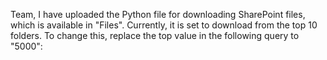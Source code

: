 Team, I have uploaded the Python file for downloading SharePoint files, which is available in "Files". Currently, it is set to download from the top 10 folders. To change this, replace the top value in the following query to "5000":
